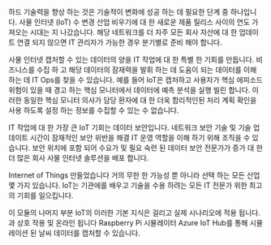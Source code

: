 <!--Video script: It began with Personal Digital Assistants, then smartphones and now everything from smart watches to smart thermostats are connecting people with more information than ever before. Once limited to just PCs, the Internet now allows anything that has valuable information to go online. How does this trend have the potential to impact all aspects of IT professional’s role? More importantly, how can IT professionals prepare for the Internet of Things?-->

하드 기술력을 향상 하는 것은 기술적이 변화에 성공 하는 데 필요한 단계 중 하나입니다. 사물 인터넷 (IoT) 수 변경 산업 비우기에 대 한 새로운 제품 릴리스 사이의 연도 가져오는 시대는 지 나갔습니다. 해당 네트워크를 더 자주 모든 회사 자산에 대 한 업데이트 연결 되지 않으면 IT 관리자가 가능한 경우 분기별로 준비 해야 합니다.

사물 인터넷 캡처할 수 있는 데이터의 양을 IT 작업에 대 한 특별 한 기회를 만듭니다. 비즈니스를 수집 하 고 해당 데이터의 잠재력을 발휘 하는 데 도움이 되는 데이터를 이해 하는 데 IT Ops를 찾을 수 있습니다. 예를 들어 IoT은 캡처하고 사용자가 핵심 에피소드 위험이 있을 때 경고 하는 핵심 모니터에서 데이터에 예측 분석을 실행 빌린 합니다. 이러한 동일한 핵심 모니터 의사가 담당 환자에 대 한 더욱 합리적인된 처리 계획 확인을 사용 하도록 설정 하는 정보를 수집할 수 있는 수 없습니다.

IT 작업에 대 한 가장 큰 IoT 기회는 데이터 보안입니다. 네트워크 보안 기술 및 기술 업데이트 시간이 잠재적인 보안 위반을 해결 IT 운영 역할을 이해 하기 위해 조직을 수 있습니다. 보안 위치에 포함 되어 수요가 및 필요 숙련 된 데이터 보안 전문가가 증가 대 한 더 많은 회사 사물 인터넷 솔루션을 배포 합니다.

Internet of Things 만들었습니다 거의 무한 한 가능성 뿐 아니라 선택 하는 모든 산업 몇 가지 있습니다. IoT는 기관에를 배우고 기술을 수용 하려는 모든 IT 전문가 위한 최고의 기회를 일으킵니다.

 이 모듈의 나머지 부분 IoT의 이러한 기본 지식은 걸리고 실제 시나리오에 적용 됩니다. 과 상호 작용 및 온라인 됩니다 Raspberry Pi 시뮬레이터 Azure IoT Hub를 통해 시뮬레이션 된 날씨 데이터를 캡처할 수 있습니다.

<!--Reference links: 

-   Introduction to Azure IoT:
    <https://mva.microsoft.com/en-US/training-courses/introduction-to-azure-iot-17611?l=uxXUIs4rD_606218965>

-   Azure Internet of Things:
    <https://www.microsoft.com/en-ca/internet-of-things/>-->